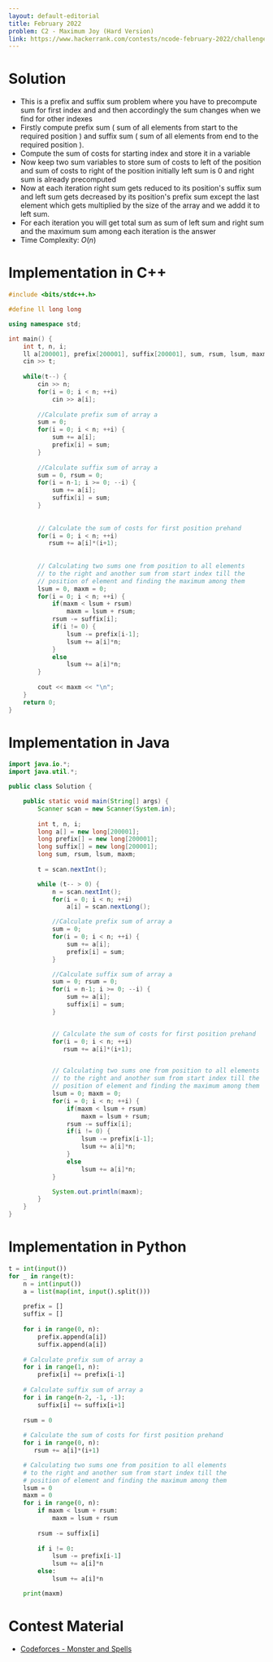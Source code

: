 ```yaml
---
layout: default-editorial
title: February 2022
problem: C2 - Maximum Joy (Hard Version)
link: https://www.hackerrank.com/contests/ncode-february-2022/challenges/c2-maximum-joy-hard-version
---
```

# Solution

- This is a prefix and suffix sum problem where you have to precompute sum for first index and and then accordingly the sum changes when we find for other indexes
- Firstly compute prefix sum ( sum of all elements from start to the required position ) and suffix sum ( sum of all elements from end to the required position ).
- Compute the sum of costs for starting index and store it in a variable
- Now keep two sum variables to store sum of costs to left of the position and sum of costs to right of the position initially left sum is $0$ and right sum is already precomputed
- Now at each iteration right sum gets reduced to its position's suffix sum and left sum gets decreased by its position's prefix sum except the last element which gets multiplied by the size of the array and we addd it to left sum.
- For each iteration you will get total sum as sum of left sum and right sum and the maximum sum among each iteration is the answer
- Time Complexity: $O(n)$

$$$$

# Implementation in C++

```cpp
#include <bits/stdc++.h>

#define ll long long

using namespace std;

int main() {
    int t, n, i;
    ll a[200001], prefix[200001], suffix[200001], sum, rsum, lsum, maxm;
    cin >> t;
    
    while(t--) {
        cin >> n;
        for(i = 0; i < n; ++i)
            cin >> a[i];
        
        //Calculate prefix sum of array a
        sum = 0;
        for(i = 0; i < n; ++i) {
            sum += a[i];
            prefix[i] = sum;
        }
        
        //Calculate suffix sum of array a
        sum = 0, rsum = 0;
        for(i = n-1; i >= 0; --i) {
            sum += a[i];
            suffix[i] = sum;
        }
        
        
        // Calculate the sum of costs for first position prehand
        for(i = 0; i < n; ++i)
           rsum += a[i]*(i+1);
           
           
        // Calculating two sums one from position to all elements 
        // to the right and another sum from start index till the 
        // position of element and finding the maximum among them
        lsum = 0, maxm = 0;
        for(i = 0; i < n; ++i) {
            if(maxm < lsum + rsum)
                maxm = lsum + rsum;
            rsum -= suffix[i];
            if(i != 0) {
                lsum -= prefix[i-1];
                lsum += a[i]*n;
            }
            else
                lsum += a[i]*n;
        }
        
        cout << maxm << "\n";
    }
    return 0;
}
```

$$$$

# Implementation in Java

```java
import java.io.*;
import java.util.*;

public class Solution {

    public static void main(String[] args) {
        Scanner scan = new Scanner(System.in);
        
        int t, n, i;
        long a[] = new long[200001];
        long prefix[] = new long[200001];
        long suffix[] = new long[200001];
        long sum, rsum, lsum, maxm;
        
        t = scan.nextInt();

        while (t-- > 0) {
            n = scan.nextInt();
            for(i = 0; i < n; ++i)
                a[i] = scan.nextLong();

            //Calculate prefix sum of array a
            sum = 0;
            for(i = 0; i < n; ++i) {
                sum += a[i];
                prefix[i] = sum;
            }

            //Calculate suffix sum of array a
            sum = 0; rsum = 0;
            for(i = n-1; i >= 0; --i) {
                sum += a[i];
                suffix[i] = sum;
            }


            // Calculate the sum of costs for first position prehand
            for(i = 0; i < n; ++i)
               rsum += a[i]*(i+1);


            // Calculating two sums one from position to all elements 
            // to the right and another sum from start index till the 
            // position of element and finding the maximum among them
            lsum = 0; maxm = 0;
            for(i = 0; i < n; ++i) {
                if(maxm < lsum + rsum)
                    maxm = lsum + rsum;
                rsum -= suffix[i];
                if(i != 0) {
                    lsum -= prefix[i-1];
                    lsum += a[i]*n;
                }
                else
                    lsum += a[i]*n;
            }

            System.out.println(maxm);
        }
    }
}
```

$$$$

# Implementation in Python

```python
t = int(input())
for _ in range(t):
    n = int(input())
    a = list(map(int, input().split()))
    
    prefix = []
    suffix = []
    
    for i in range(0, n):
        prefix.append(a[i])
        suffix.append(a[i])
        
    # Calculate prefix sum of array a
    for i in range(1, n):
        prefix[i] += prefix[i-1]
        
    # Calculate suffix sum of array a
    for i in range(n-2, -1, -1):
        suffix[i] += suffix[i+1]
        
    rsum = 0
    
    # Calculate the sum of costs for first position prehand
    for i in range(0, n):
       rsum += a[i]*(i+1)

    # Calculating two sums one from position to all elements 
    # to the right and another sum from start index till the 
    # position of element and finding the maximum among them
    lsum = 0
    maxm = 0
    for i in range(0, n):
        if maxm < lsum + rsum:
            maxm = lsum + rsum
            
        rsum -= suffix[i]
        
        if i != 0:
            lsum -= prefix[i-1]
            lsum += a[i]*n
        else:
            lsum += a[i]*n

    print(maxm)
```

$$$$

# Contest Material

- [Codeforces - Monster and Spells](https://codeforces.com/contest/1626/problem/C)

